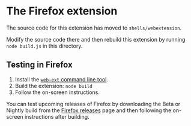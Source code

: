 # The Firefox extension

The source code for this extension has moved to `shells/webextension`.

Modify the source code there and then rebuild this extension by running `node build.js` in this directory.

## Testing in Firefox

 1. Install the [`web-ext` command line tool](https://developer.mozilla.org/en-US/Add-ons/WebExtensions/Getting_started_with_web-ext#Installation).
 1. Build the extension: `node build`
 1. Follow the on-screen instructions.

You can test upcoming releases of Firefox by downloading the Beta or Nightly build from the [Firefox releases](https://www.mozilla.org/en-US/firefox/channel/desktop/) page and then following the on-screen instructions after building.